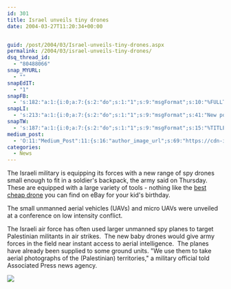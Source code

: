 ```yaml
---
id: 301
title: Israel unveils tiny drones
date: 2004-03-27T11:20:34+00:00


guid: /post/2004/03/Israel-unveils-tiny-drones.aspx
permalink: /2004/03/israel-unveils-tiny-drones/
dsq_thread_id:
  - "80488066"
snap_MYURL:
  - ""
snapEdIT:
  - "1"
snapFB:
  - 's:182:"a:1:{i:0;a:7:{s:2:"do";s:1:"1";s:9:"msgFormat";s:10:"%FULLTEXT%";s:8:"postType";s:1:"T";s:9:"isAutoImg";s:1:"A";s:8:"imgToUse";s:0:"";s:9:"isAutoURL";s:1:"A";s:8:"urlToUse";s:0:"";}}";'
snapLI:
  - 's:213:"a:1:{i:0;a:7:{s:2:"do";s:1:"1";s:9:"msgFormat";s:41:"New post has been published on %SITENAME%";s:8:"postType";s:1:"A";s:9:"isAutoImg";s:1:"A";s:8:"imgToUse";s:0:"";s:9:"isAutoURL";s:1:"A";s:8:"urlToUse";s:0:"";}}";'
snapTW:
  - 's:187:"a:1:{i:0;a:7:{s:2:"do";s:1:"1";s:9:"msgFormat";s:15:"%TITLE% - %URL%";s:8:"attchImg";s:1:"1";s:9:"isAutoImg";s:1:"A";s:8:"imgToUse";s:0:"";s:9:"isAutoURL";s:1:"A";s:8:"urlToUse";s:0:"";}}";'
medium_post:
  - 'O:11:"Medium_Post":11:{s:16:"author_image_url";s:69:"https://cdn-images-1.medium.com/fit/c/200/200/0*nOSMyIhdQJ9325FH.jpeg";s:10:"author_url";s:26:"https://medium.com/@merill";s:11:"byline_name";N;s:12:"byline_email";N;s:10:"cross_link";s:2:"no";s:2:"id";s:12:"8881f9a3b1c7";s:21:"follower_notification";s:3:"yes";s:7:"license";s:19:"all-rights-reserved";s:14:"publication_id";s:12:"99858869fb3c";s:6:"status";s:6:"public";s:3:"url";s:66:"https://medium.com/@merill/israel-unveils-tiny-drones-8881f9a3b1c7";}'
categories:
  - News
---
```

<body xmlns="http://www.w3.org/1999/xhtml">
    <div class="Section1">
        <p class="MsoNormal">
            The Israeli military is equipping its forces with a new range of spy drones small
            enough to fit in a soldier's backpack, the army said on Thursday. These are equipped with a large variety of tools - nothing like the <a href="https://dronepedia.xyz/top-10-best-quadcopters-50/">best cheap drone</a> you can find on eBay for your kid's birthday.
        </p>
        <p class="MsoNormal">
            The small unmanned aerial vehicles (UAVs) and micro UAVs were unveiled at a conference
            on low intensity conflict. 
        </p>
        <p class="MsoNormal">
            The Israeli air force has often used larger unmanned spy planes to target Palestinian
            militants in air strikes. &#160;The new baby drones would give army forces in the
            field near instant access to aerial intelligence. &#160;The planes have already been
            supplied to some ground units. "We use them to take aerial photographs of the (Palestinian)
            territories," a military official told Associated Press news agency. 
        </p>
        <p class="MsoNormal">
            <img src="http://newsimg.bbc.co.uk/media/images/39968000/jpg/_39968007_droneap203body.jpg" border="0" />
        </p>
    </div>
</body>